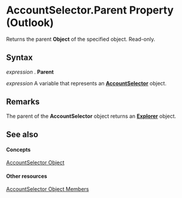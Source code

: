 
# AccountSelector.Parent Property (Outlook)

Returns the parent  **Object** of the specified object. Read-only.


## Syntax

 _expression_ . **Parent**

 _expression_ A variable that represents an **[AccountSelector](846f176e-5680-a214-7624-75f3a524c989.md)** object.


## Remarks

The parent of the  **AccountSelector** object returns an **[Explorer](026591e5-049f-503a-4166-34e6dbc225fb.md)** object.


## See also


#### Concepts


[AccountSelector Object](846f176e-5680-a214-7624-75f3a524c989.md)
#### Other resources


[AccountSelector Object Members](cee14ad4-2d90-eef1-efb0-64b0fb8a912f.md)
